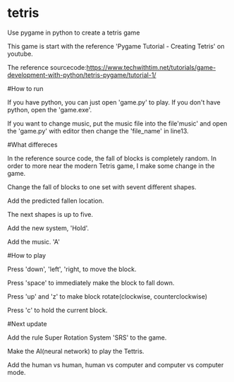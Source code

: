 # tetris

Use pygame in python to create a tetris game

This game is start with the reference 'Pygame Tutorial - Creating Tetris' on youtube.

The reference sourcecode:https://www.techwithtim.net/tutorials/game-development-with-python/tetris-pygame/tutorial-1/


#How to run

If you have python, you can just open 'game.py' to play. If you don't have python, open the 'game.exe'.

If you want to change music, put the music file into the file'music' and open the 'game.py' with editor then change the 'file_name' in line13.

#What differeces

In the reference source code, the fall of blocks is completely random. In order to more near the modern Tetris game, I make some change in the game.

Change the fall of blocks to one set with sevent different shapes.

Add the predicted fallen location.

The next shapes is up to five.

Add the new system, 'Hold'.

Add the music. 'A'

#How to play

Press 'down', 'left', 'right, to move the block.

Press 'space' to immediately make the block to fall down.

Press 'up' and 'z' to make block rotate(clockwise, counterclockwise)

Press 'c' to hold the current block.

#Next update

Add the rule Super Rotation System 'SRS' to the game.

Make the AI(neural network) to play the Tettris.

Add the human vs human, human vs computer and computer vs computer mode.


